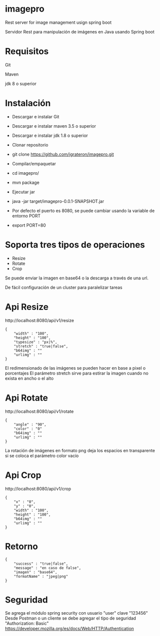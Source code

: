 # imagepro

Rest server for image management usign spring boot

Servidor Rest para manipulación de imágenes en Java usando Spring boot

# Requisitos

Git

Maven

jdk 8 o superior 


# Instalación

 - Descargar e instalar Git

 - Descargar e instalar maven 3.5 o superior

 - Descargar e instalar jdk 1.8 o superior


 - Clonar repositorio 

 - git clone https://github.com/jgrateron/imagepro.git


 - Compilar/empaquetar

 - cd imagepro/
 - mvn package


 - Ejecutar jar
 
 - java -jar target/imagepro-0.0.1-SNAPSHOT.jar
 

 - Por defecto el puerto es 8080, se puede cambiar usando la variable de entorno PORT
 
 - export PORT=80
 
# Soporta tres tipos de operaciones
- Resize
- Rotate
- Crop

Se puede enviar la imagen en base64 o la descarga a través de una url.

De fácil configuración de un cluster para paralelizar tareas

# Api Resize
http://localhost:8080/api/v1/resize

```
{
    "width" : "100",
    "height" : "100",
    "typesize" : "px|%",
    "stretch" : "true|false",
    "b64img" : ""
    "urlimg" : ""
}
```
El redimensionado de las imágenes se pueden hacer en base a pixel o porcentajes
El parámetro stretch sirve para estirar la imagen cuando no exista en ancho o el alto 

# Api Rotate
http://localhost:8080/api/v1/rotate

```
{
    "angle" : "90",
    "color" : "0"
    "b64img" : ""
    "urlimg" : ""
}
```
La rotación de imágenes en formato png deja los espacios en transparente si se coloca el parámetro color vacío  
 
# Api Crop
http://localhost:8080/api/v1/crop

```
{
    "x" : "0",
    "y" : "0",
    "width" : "100",
    "height" : "100",
    "b64img" : ""
    "urlimg" : ""
}
```

# Retorno

```
{
	"success" : "true|false",
	"message" : "en caso de false",
	"imagen" : "base64",
	"formatName" : "jpeg|png"
}
```

# Seguridad

Se agrega el módulo spring security con usuario "user" clave "123456"
Desde Postman o un cliente se debe agregar el tipo de seguridad "Authorization: Basic"
https://developer.mozilla.org/es/docs/Web/HTTP/Authentication


